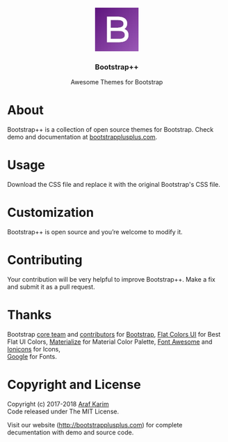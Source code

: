 <p align="center">
  <a href="https://getbootstrapplusplus.com/">
    <img src="images/bootstrap-plus-plus.jpg" alt="Bootstrap++ logo" width="100" height="100">
  </a>
</p>
<h3 align="center">Bootstrap++</h3>
<p align="center">Awesome Themes for Bootstrap</p>

# About
Bootstrap++ is a collection of open source themes for Bootstrap. Check demo and documentation at <a href="http://bootstrapplusplus.com">bootstrapplusplus.com</a>.

# Usage
Download the CSS file and replace it with the original Bootstrap's CSS file. 

# Customization 
Bootstrap++ is open source and you’re welcome to modify it.

# Contributing 
Your contribution will be very helpful to improve Bootstrap++. Make a fix and submit it as a pull request.

# Thanks
Bootstrap <a href="https://github.com/orgs/twbs/people" target="_blank">core team</a> and <a href="https://github.com/twbs/bootstrap/graphs/contributors" target="_blank">contributors</a> for <a href="http://www.getbootstrap.com/" target="_blank">Bootstrap</a>, <a href="http://www.flatcolorsui.com/" target="_blank">Flat Colors UI</a> for Best Flat UI Colors, 
<a href="https://materializecss.com/" target="_blank">Materialize</a> for Material Color Palette, 
<a href="https://fontawesome.com/v4.7.0/" target="_blank">Font Awesome</a> and <a href="https://ionicons.com/" target="_blank">Ionicons</a> for Icons,  
<a href="https://fonts.google.com/" target="_blank">Google</a> for Fonts.
 
# Copyright and License  
Copyright (c) 2017-2018 <a href="http://arafkarim.github.io">Araf Karim</a><br/>
Code released under The MIT License.

Visit our website (http://bootstrapplusplus.com) for complete decumentation with demo and source code.
